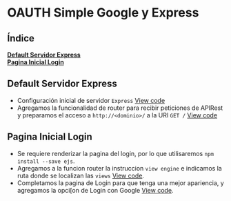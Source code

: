 OAUTH Simple Google y Express
===
## Índice
[**Default Servidor Express**](#default-servidor-express)  
[**Pagina Inicial Login**](#pagina-inicial-login)
## Default Servidor Express
* Configuración inicial de servidor `Express` [View code](https://github.com/isortegah/oauth-google-express/blob/2546efd914fd3340178258cef0ba3625f905beef/app.js)  
* Agregamos la funcionalidad de router para recibir peticiones de APIRest y preparamos el acceso a `http://<dominio>/` a la URI `GET /` [View code](https://github.com/isortegah/oauth-google-express/commit/be9e56bff562e84711bf0fa0a75ea3abfd1a0051)

## Pagina Inicial Login
* Se requiere renderizar la pagina del login, por lo que utilisaremos `npm install --save ejs`.
* Agregamos a la funcion router la instruccion `view engine` e indicamos la ruta donde se localizan las `views` [View code](https://github.com/isortegah/oauth-google-express/commit/3f5184d3c7f301aebbe32a62be2d3a6e979ac609).
* Completamos la pagina de Login para que tenga una mejor apariencia, y agregamos la opci[on de Login con Google [View code]().
